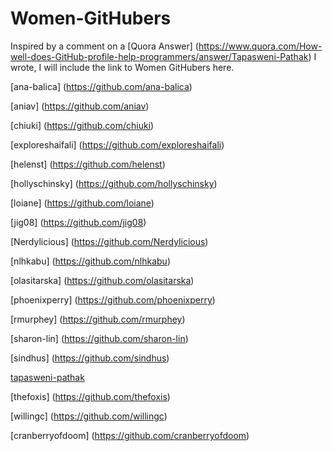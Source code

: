 # Women-GitHubers
Inspired by a comment on a [Quora Answer] (https://www.quora.com/How-well-does-GitHub-profile-help-programmers/answer/Tapasweni-Pathak) I wrote, I will include the link to Women GitHubers here.


[ana-balica] (https://github.com/ana-balica)

[aniav] (https://github.com/aniav)

[chiuki] (https://github.com/chiuki)

[exploreshaifali] (https://github.com/exploreshaifali)

[helenst] (https://github.com/helenst)

[hollyschinsky] (https://github.com/hollyschinsky)

[loiane] (https://github.com/loiane)

[jig08] (https://github.com/jig08)

[Nerdylicious] (https://github.com/Nerdylicious)

[nlhkabu] (https://github.com/nlhkabu)

[olasitarska] (https://github.com/olasitarska)

[phoenixperry] (https://github.com/phoenixperry)

[rmurphey] (https://github.com/rmurphey)

[sharon-lin] (https://github.com/sharon-lin)

[sindhus] (https://github.com/sindhus)

[tapasweni-pathak](https://github.com/tapasweni-pathak)

[thefoxis] (https://github.com/thefoxis)

[willingc] (https://github.com/willingc)

[cranberryofdoom] (https://github.com/cranberryofdoom)








